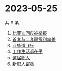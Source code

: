 # 2023-05-25

共 6 条

<!-- BEGIN -->
<!-- 最后更新时间 Thu May 25 2023 16:09:19 GMT+0800 (China Standard Time) -->

1. [比亚迪回应被举报](https://www.zhihu.com/search?q=%E6%AF%94%E4%BA%9A%E8%BF%AA%E5%9B%9E%E5%BA%94%E8%A2%AB%E4%B8%BE%E6%8A%A5)
1. [首套与二套房贷利率差](https://www.zhihu.com/search?q=%E9%A6%96%E5%A5%97%E4%B8%8E%E4%BA%8C%E5%A5%97%E6%88%BF%E8%B4%B7%E5%88%A9%E7%8E%87%E5%B7%AE)
1. [亚轨道飞行](https://www.zhihu.com/search?q=%E4%BA%9A%E8%BD%A8%E9%81%93%E9%A3%9E%E8%A1%8C)
1. [工作生活都在乎](https://www.zhihu.com/search?q=%E5%B7%A5%E4%BD%9C%E7%94%9F%E6%B4%BB%E9%83%BD%E5%9C%A8%E4%B9%8E%20)
1. [这届职人](https://www.zhihu.com/search?q=%E8%BF%99%E5%B1%8A%E8%81%8C%E4%BA%BA%20)
1. [新职人密档](https://www.zhihu.com/search?q=%E6%96%B0%E8%81%8C%E4%BA%BA%E5%AF%86%E6%A1%A3)

<!-- END -->
